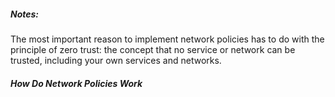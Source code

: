##### Notes:
The most important reason to implement network policies has to do with the principle of zero trust: the concept that no service or network can be trusted, including your own services and networks.

##### How Do Network Policies Work

